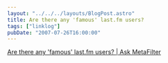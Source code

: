```yaml
---
layout: "../../../layouts/BlogPost.astro"
title: Are there any 'famous' last.fm users?
tags: ["linklog"]
pubDate: "2007-07-26T16:00:00"
---
```


[Are there any 'famous' last.fm users? | Ask MetaFilter](https://ask.metafilter.com/67839/Are-there-any-famous-lastfm-users)
